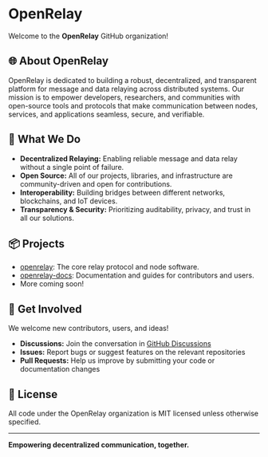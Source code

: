 # OpenRelay

Welcome to the **OpenRelay** GitHub organization!

## 🌐 About OpenRelay

OpenRelay is dedicated to building a robust, decentralized, and transparent platform for message and data relaying across distributed systems. Our mission is to empower developers, researchers, and communities with open-source tools and protocols that make communication between nodes, services, and applications seamless, secure, and verifiable.

## 🚀 What We Do

- **Decentralized Relaying:** Enabling reliable message and data relay without a single point of failure.
- **Open Source:** All of our projects, libraries, and infrastructure are community-driven and open for contributions.
- **Interoperability:** Building bridges between different networks, blockchains, and IoT devices.
- **Transparency & Security:** Prioritizing auditability, privacy, and trust in all our solutions.

## 📦 Projects

- [openrelay](https://github.com/openrelay-live/openrelay): The core relay protocol and node software.
- [openrelay-docs](https://github.com/openrelay-live/openrelay/wiki): Documentation and guides for contributors and users.
- More coming soon!

## 🤝 Get Involved

We welcome new contributors, users, and ideas!  
- **Discussions:** Join the conversation in [GitHub Discussions](https://github.com/openrelay-live/openrelay/discussions)
- **Issues:** Report bugs or suggest features on the relevant repositories
- **Pull Requests:** Help us improve by submitting your code or documentation changes

## 📄 License

All code under the OpenRelay organization is MIT licensed unless otherwise specified.

---

**Empowering decentralized communication, together.**
